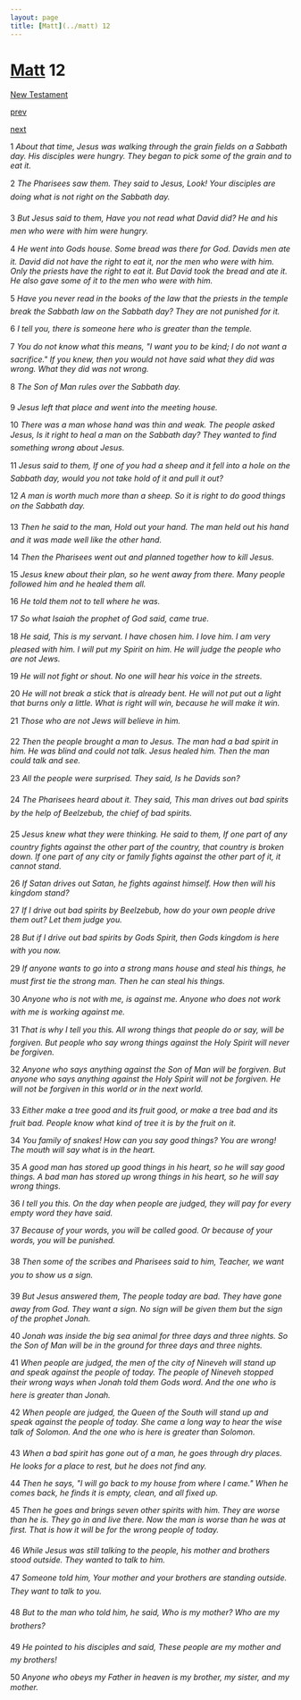 ```yaml
---
layout: page
title: [Matt](../matt) 12
---
```


# [Matt](../matt) 12

[New Testament](/new-testament)


[prev](matt-11.html)


[next](matt-13.html)

1 _About that time, Jesus was walking through the grain fields on a Sabbath day. His disciples were hungry. They began to pick some of the grain and to eat it._

2 _The Pharisees saw them. They said to Jesus, Look! Your disciples are doing what is not right on the Sabbath day._

3 _But Jesus said to them, Have you not read what David did? He and his men who were with him were hungry._

4 _He went into Gods house. Some bread was there for God. Davids men ate it. David did not have the right to eat it, nor the men who were with him. Only the priests have the right to eat it. But David took the bread and ate it. He also gave some of it to the men who were with him._

5 _Have you never read in the books of the law that the priests in the temple break the Sabbath law on the Sabbath day? They are not punished for it._

6 _I tell you, there is someone here who is greater than the temple._

7 _You do not know what this means, "I want you to be kind; I do not want a sacrifice." If you knew, then you would not have said what they did was wrong. What they did was not wrong._

8 _The Son of Man rules over the Sabbath day._

9 _Jesus left that place and went into the meeting house._

10 _There was a man whose hand was thin and weak. The people asked Jesus, Is it right to heal a man on the Sabbath day? They wanted to find something wrong about Jesus._

11 _Jesus said to them, If one of you had a sheep and it fell into a hole on the Sabbath day,  would you not take hold of it and pull it out?_

12 _A man is worth much more than a sheep. So it is right to do good things on the Sabbath day._

13 _Then he said to the man, Hold out your hand. The man held out his hand and it was made well like the other hand._

14 _Then the Pharisees went out and planned together how to kill Jesus._

15 _Jesus knew about their plan, so he went away from there. Many people followed him and he healed them all._

16 _He told them not to tell where he was._

17 _So what Isaiah the prophet of God said, came true._

18 _He said, This is my servant. I have chosen him. I love him. I am very pleased with him. I will put my Spirit on him. He will judge the people who are not Jews._

19 _He will not fight or shout. No one will hear his voice in the streets._

20 _He will not break a stick that is already bent. He will not put out a light that burns only a little. What is right will win, because he will make it win._

21 _Those who are not Jews will believe in him._

22 _Then the people brought a man to Jesus. The man had a bad spirit in him. He was blind and could not talk. Jesus healed him. Then the man could talk and see._

23 _All the people were surprised. They said, Is he Davids son?_

24 _The Pharisees heard about it. They said, This man drives out bad spirits by the help of Beelzebub, the chief of bad spirits._

25 _Jesus knew what they were thinking. He said to them, If one part of any country fights against the other part of the country, that country is broken down. If one part of any city or family fights against the other part of it, it cannot stand._

26 _If Satan drives out Satan, he fights against himself. How then will his kingdom stand?_

27 _If I drive out bad spirits by Beelzebub, how do your own people drive them out? Let them judge you._

28 _But if I drive out bad spirits by Gods Spirit, then Gods kingdom is here with you now._

29 _If anyone wants to go into a strong mans house and steal his things, he must first tie the strong man. Then he can steal his things._

30 _Anyone who is not with me, is against me. Anyone who does not work with me is working against me._

31 _That is why I tell you this. All wrong things that people do or say, will be forgiven. But people who say wrong things against the Holy Spirit will never be forgiven._

32 _Anyone who says anything against the Son of Man will be forgiven. But anyone who says anything against the Holy Spirit will not be forgiven. He will not be forgiven in this world or in the next world._

33 _Either make a tree good and its fruit good, or make a tree bad and its fruit bad. People know what kind of tree it is by the fruit on it._

34 _You family of snakes! How can you say good things? You are wrong! The mouth will say what is in the heart._

35 _A good man has stored up good things in his heart, so he will say good things. A bad man has stored up wrong things in his heart, so he will say wrong things._

36 _I tell you this. On the day when people are judged, they will pay for every empty word they have said._

37 _Because of your words, you will be called good. Or because of your words, you will be punished._

38 _Then some of the scribes and Pharisees said to him, Teacher, we want you to show us a sign._

39 _But Jesus answered them, The people today are bad. They have gone away from God.  They want a sign. No sign will be given them but the sign of the prophet Jonah._

40 _Jonah was inside the big sea animal for three days and three nights. So the Son of Man will be in the ground for three days and three nights._

41 _When people are judged, the men of the city of Nineveh will stand up and speak against the people of today. The people of Nineveh stopped their wrong ways when Jonah told them Gods word. And the one who is here is greater than Jonah._

42 _When people are judged, the Queen of the South will stand up and speak against the people of today. She came a long way to hear the wise talk of Solomon. And the one who is here is greater than Solomon._

43 _When a bad spirit has gone out of a man, he goes through dry places. He looks for a place to rest, but he does not find any._

44 _Then he says, "I will go back to my house from where I came." When he comes back, he finds it is empty, clean, and all fixed up._

45 _Then he goes and brings seven other spirits with him. They are worse than he is. They go in and live there. Now the man is worse than he was at first. That is how it will be for the wrong people of today._

46 _While Jesus was still talking to the people, his mother and brothers stood outside. They wanted to talk to him._

47 _Someone told him, Your mother and your brothers are standing outside. They want to talk to you._

48 _But to the man who told him, he said, Who is my mother? Who are my brothers?_

49 _He pointed to his disciples and said, These people are my mother and my brothers!_

50 _Anyone who obeys my Father in heaven is my brother, my sister, and my mother._

